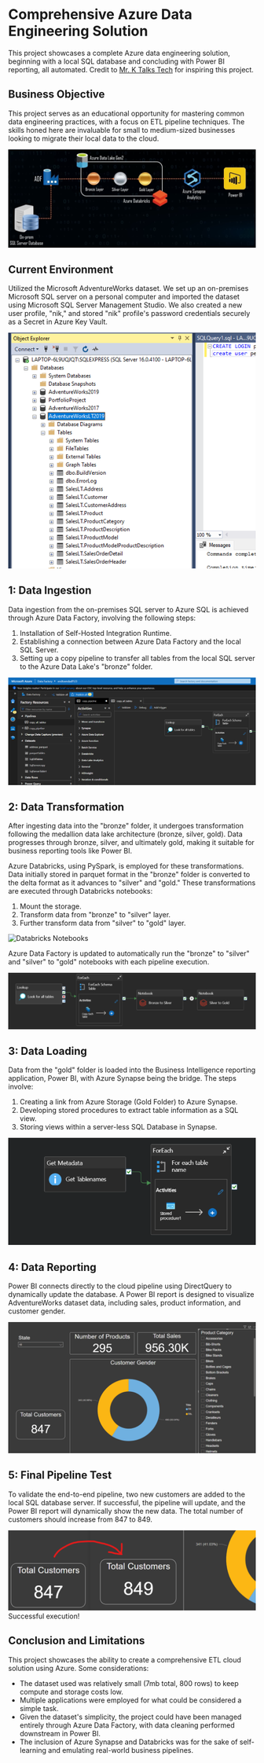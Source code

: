 # Comprehensive Azure Data Engineering Solution

This project showcases a complete Azure data engineering solution, beginning with a local SQL database and concluding with Power BI reporting, all automated. Credit to [Mr. K Talks Tech](https://www.youtube.com/@mr.ktalkstech) for inspiring this project.

## Business Objective

This project serves as an educational opportunity for mastering common data engineering practices, with a focus on ETL pipeline techniques. The skills honed here are invaluable for small to medium-sized businesses looking to migrate their local data to the cloud.

![Insert Image](https://github.com/PEPE0211/Azure_DataEngineering_project/blob/main/images/1.png)

## Current Environment

Utilized the Microsoft AdventureWorks dataset. We set up an on-premises Microsoft SQL server on a personal computer and imported the dataset using Microsoft SQL Server Management Studio. We also created a new user profile, "nik," and stored "nik" profile's password credentials securely as a Secret in Azure Key Vault.

![image](https://github.com/PEPE0211/Azure_DataEngineering_project/blob/main/images/3.png)

## 1: Data Ingestion

Data ingestion from the on-premises SQL server to Azure SQL is achieved through Azure Data Factory, involving the following steps:

1. Installation of Self-Hosted Integration Runtime.
2. Establishing a connection between Azure Data Factory and the local SQL Server.
3. Setting up a copy pipeline to transfer all tables from the local SQL server to the Azure Data Lake's "bronze" folder.

![Azure DataFactory](https://github.com/PEPE0211/Azure_DataEngineering_project/blob/main/images/2.png)

## 2: Data Transformation

After ingesting data into the "bronze" folder, it undergoes transformation following the medallion data lake architecture (bronze, silver, gold). Data progresses through bronze, silver, and ultimately gold, making it suitable for business reporting tools like Power BI.

Azure Databricks, using PySpark, is employed for these transformations. Data initially stored in parquet format in the "bronze" folder is converted to the delta format as it advances to "silver" and "gold." These transformations are executed through Databricks notebooks:

1. Mount the storage.
2. Transform data from "bronze" to "silver" layer.
3. Further transform data from "silver" to "gold" layer.

![Databricks Notebooks](https://github.com/PEPE0211/Azure_DataEngineering_project/blob/main/images/3.gif)

Azure Data Factory is updated to automatically run the "bronze" to "silver" and "silver" to "gold" notebooks with each pipeline execution.

![Completed Pipeline](https://github.com/PEPE0211/Azure_DataEngineering_project/blob/main/images/4.png)

## 3: Data Loading

Data from the "gold" folder is loaded into the Business Intelligence reporting application, Power BI, with Azure Synapse being the bridge. The steps involve:

1. Creating a link from Azure Storage (Gold Folder) to Azure Synapse.
2. Developing stored procedures to extract table information as a SQL view.
3. Storing views within a server-less SQL Database in Synapse.

![image](https://github.com/PEPE0211/Azure_DataEngineering_project/blob/main/images/5.png)

## 4: Data Reporting

Power BI connects directly to the cloud pipeline using DirectQuery to dynamically update the database. A Power BI report is designed to visualize AdventureWorks dataset data, including sales, product information, and customer gender.

![power bi gif](https://github.com/PEPE0211/Azure_DataEngineering_project/blob/main/images/6.gif)

## 5: Final Pipeline Test

To validate the end-to-end pipeline, two new customers are added to the local SQL database server. If successful, the pipeline will update, and the Power BI report will dynamically show the new data. The total number of customers should increase from 847 to 849.

![completed](https://github.com/PEPE0211/Azure_DataEngineering_project/blob/main/images/7.png)  
Successful execution!

## Conclusion and Limitations

This project showcases the ability to create a comprehensive ETL cloud solution using Azure. Some considerations:

- The dataset used was relatively small (7mb total, 800 rows) to keep compute and storage costs low.
- Multiple applications were employed for what could be considered a simple task.
- Given the dataset's simplicity, the project could have been managed entirely through Azure Data Factory, with data cleaning performed downstream in Power BI.
- The inclusion of Azure Synapse and Databricks was for the sake of self-learning and emulating real-world business pipelines.
